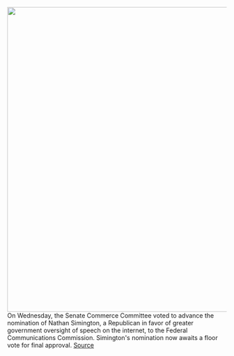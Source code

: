<img src='https://cdn.vox-cdn.com/thumbor/-3bhx-M_iaZ8TdJzeibWwUoxa5o=/0x0:3000x2000/1200x800/filters:focal(1260x760:1740x1240)/cdn.vox-cdn.com/uploads/chorus_image/image/68371118/892773228.0.jpg' width='700px' /><br/>
On Wednesday, the Senate Commerce Committee voted to advance the nomination of Nathan Simington, a Republican in favor of greater government oversight of speech on the internet, to the Federal Communications Commission. Simington's nomination now awaits a floor vote for final approval.
<a href='https://www.theverge.com/2020/12/2/22048854/trump-nathan-simington-fcc-ajit-pai-section-230-moderation'> Source <a/>